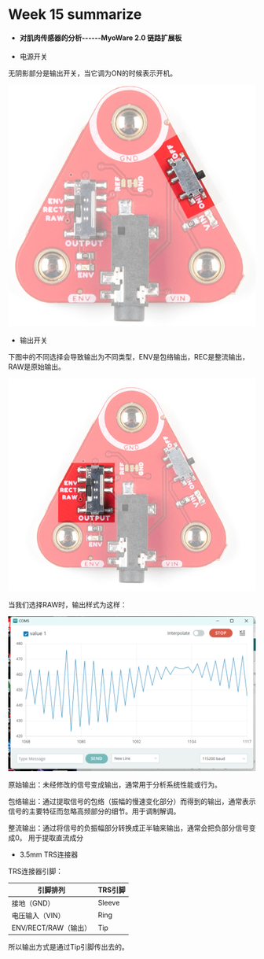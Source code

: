 # Week 15 summarize

- #### 对肌肉传感器的分析------MyoWare 2.0 链路扩展板

- 电源开关

无阴影部分是输出开关，当它调为ON的时候表示开机。

![image-20240130185220996](15week.assets/image-20240130185220996.png)

- 输出开关

下图中的不同选择会导致输出为不同类型，ENV是包络输出，REC是整流输出，RAW是原始输出。

![img](15week.assets/18425-MyoWare_2.0_Link_Shield-04_Output_Mode_Switch.jpg)

当我们选择RAW时，输出样式为这样：

![image-20240130190823915](15week.assets/image-20240130190823915.png)

原始输出：未经修改的信号变成输出，通常用于分析系统性能或行为。

包络输出：通过提取信号的包络（振幅的慢速变化部分）而得到的输出，通常表示信号的主要特征而忽略高频部分的细节。用于调制解调。

整流输出：通过将信号的负振幅部分转换成正半轴来输出，通常会把负部分信号变成0。 用于提取直流成分

- 3.5mm TRS连接器

TRS连接器引脚：

| 引脚排列             | TRS引脚 |
| -------------------- | ------- |
| 接地（GND）          | Sleeve  |
| 电压输入（VIN）      | Ring    |
| ENV/RECT/RAW（输出） | Tip     |

所以输出方式是通过Tip引脚传出去的。